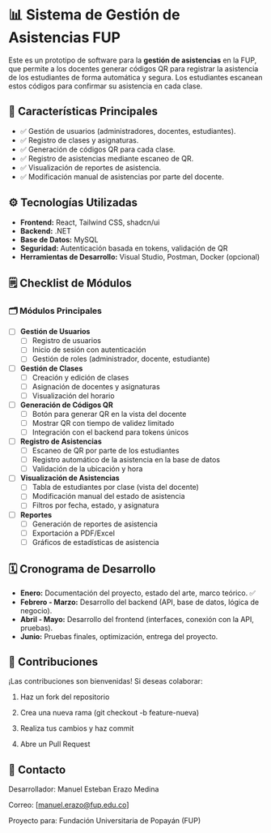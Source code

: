 # 📊 Sistema de Gestión de Asistencias FUP

Este es un prototipo de software para la **gestión de asistencias** en la FUP, que permite a los docentes generar códigos QR para registrar la asistencia de los estudiantes de forma automática y segura. Los estudiantes escanean estos códigos para confirmar su asistencia en cada clase.

## 🚀 Características Principales

- ✅ Gestión de usuarios (administradores, docentes, estudiantes).
- ✅ Registro de clases y asignaturas.
- ✅ Generación de códigos QR para cada clase.
- ✅ Registro de asistencias mediante escaneo de QR.
- ✅ Visualización de reportes de asistencia.
- ✅ Modificación manual de asistencias por parte del docente.

## ⚙️ Tecnologías Utilizadas

- **Frontend:** React, Tailwind CSS, shadcn/ui  
- **Backend:** .NET  
- **Base de Datos:** MySQL  
- **Seguridad:** Autenticación basada en tokens, validación de QR  
- **Herramientas de Desarrollo:** Visual Studio, Postman, Docker (opcional)

## 🗒️ Checklist de Módulos

### 🗂️ **Módulos Principales**

- [ ] **Gestión de Usuarios**
  - [ ] Registro de usuarios
  - [ ] Inicio de sesión con autenticación
  - [ ] Gestión de roles (administrador, docente, estudiante)
  
- [ ] **Gestión de Clases**
  - [ ] Creación y edición de clases
  - [ ] Asignación de docentes y asignaturas
  - [ ] Visualización del horario
  
- [ ] **Generación de Códigos QR**
  - [ ] Botón para generar QR en la vista del docente
  - [ ] Mostrar QR con tiempo de validez limitado
  - [ ] Integración con el backend para tokens únicos
  
- [ ] **Registro de Asistencias**
  - [ ] Escaneo de QR por parte de los estudiantes
  - [ ] Registro automático de la asistencia en la base de datos
  - [ ] Validación de la ubicación y hora
  
- [ ] **Visualización de Asistencias**
  - [ ] Tabla de estudiantes por clase (vista del docente)
  - [ ] Modificación manual del estado de asistencia
  - [ ] Filtros por fecha, estado, y asignatura
  
- [ ] **Reportes**
  - [ ] Generación de reportes de asistencia
  - [ ] Exportación a PDF/Excel
  - [ ] Gráficos de estadísticas de asistencia

## 🗓️ Cronograma de Desarrollo

- **Enero:** Documentación del proyecto, estado del arte, marco teórico. ✅  
- **Febrero - Marzo:** Desarrollo del backend (API, base de datos, lógica de negocio).  
- **Abril - Mayo:** Desarrollo del frontend (interfaces, conexión con la API, pruebas).  
- **Junio:** Pruebas finales, optimización, entrega del proyecto.

## 🤝 Contribuciones

¡Las contribuciones son bienvenidas! Si deseas colaborar:

1. Haz un fork del repositorio

2. Crea una nueva rama (git checkout -b feature-nueva)

3. Realiza tus cambios y haz commit

4. Abre un Pull Request

## 📧 Contacto

Desarrollador: Manuel Esteban Erazo Medina

Correo: [manuel.erazo@fup.edu.co]

Proyecto para: Fundación Universitaria de Popayán (FUP)
